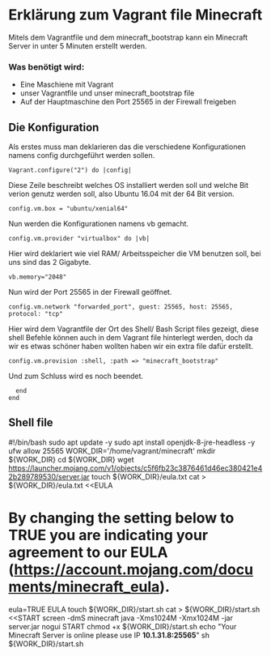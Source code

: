 # Erklärung zum Vagrant file Minecraft

Mitels dem Vagrantfile und dem minecraft_bootstrap kann ein Minecraft Server in unter 5 Minuten erstellt werden.

### Was benötigt wird: 
  * Eine Maschiene mit Vagrant 
  * unser Vagrantfile und unser minecraft_bootstrap file
  * Auf der Hauptmaschine den Port 25565 in der Firewall freigeben 
  
## Die Konfiguration

Als erstes muss man deklarieren das die verschiedene Konfigurationen namens config durchgeführt werden sollen.
```
Vagrant.configure("2") do |config|
```

Diese Zeile beschreibt welches OS installiert werden soll und welche Bit verion genutz werden soll, also Ubuntu 16.04 mit der 64 Bit version.
```
config.vm.box = "ubuntu/xenial64"
```

Nun werden die Konfigurationen namens vb gemacht.
```
config.vm.provider "virtualbox" do |vb|
```

Hier wird deklariert wie viel RAM/ Arbeitsspeicher die VM benutzen soll, bei uns sind das 2 Gigabyte. 
```
vb.memory="2048"
```

Nun wird der Port 25565 in der Firewall geöffnet.
```
config.vm.network "forwarded_port", guest: 25565, host: 25565, protocol: "tcp"
```

Hier wird dem Vagrantfile der Ort des Shell/ Bash Script files gezeigt, diese shell Befehle können auch in dem Vagrant file hinterlegt werden, doch da wir es etwas schöner haben wollten haben wir ein extra file dafür erstellt.
```
config.vm.provision :shell, :path => "minecraft_bootstrap"
```

Und zum Schluss wird es noch beendet.
```
  end
end
```

## Shell file






#!/bin/bash
sudo apt update -y
sudo apt install openjdk-8-jre-headless -y
ufw allow 25565
WORK_DIR='/home/vagrant/minecraft' 
mkdir ${WORK_DIR}
cd ${WORK_DIR}
wget https://launcher.mojang.com/v1/objects/c5f6fb23c3876461d46ec380421e42b289789530/server.jar
touch ${WORK_DIR}/eula.txt
cat > ${WORK_DIR}/eula.txt <<EULA
# By changing the setting below to TRUE you are indicating your agreement to our EULA (https://account.mojang.com/documents/minecraft_eula).
eula=TRUE
EULA
touch ${WORK_DIR}/start.sh
cat > ${WORK_DIR}/start.sh <<START
screen -dmS minecraft java -Xms1024M -Xmx1024M -jar server.jar nogui
START
chmod +x ${WORK_DIR}/start.sh
echo "Your Minecraft Server is online please use IP __10.1.31.8:25565__"
sh ${WORK_DIR}/start.sh
